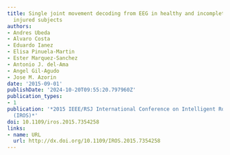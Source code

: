 ```yaml
---
title: Single joint movement decoding from EEG in healthy and incomplete spinal cord
  injured subjects
authors:
- Andres Ubeda
- Alvaro Costa
- Eduardo Ianez
- Elisa Pinuela-Martin
- Ester Marquez-Sanchez
- Antonio J. del-Ama
- Angel Gil-Agudo
- Jose M. Azorin
date: '2015-09-01'
publishDate: '2024-10-20T09:55:20.797960Z'
publication_types:
- 1
publication: '*2015 IEEE/RSJ International Conference on Intelligent Robots and Systems
  (IROS)*'
doi: 10.1109/iros.2015.7354258
links:
- name: URL
  url: http://dx.doi.org/10.1109/IROS.2015.7354258
---
```

